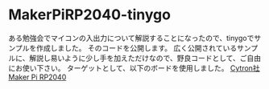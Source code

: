 # MakerPiRP2040-tinygo
ある勉強会でマイコンの入出力について解説することになったので、tinygoでサンプルを作成しました。 そのコードを公開します。   広く公開されているサンプルに、解説し易いように少し手を加えただけなので、野良コードとして、ご自由にお使い下さい。   ターゲットとして、以下のボードを使用しました。   [Cytron社](https://www.cytron.io/)    [Maker Pi RP2040](https://www.cytron.io/p-maker-pi-rp2040-simplifying-robotics-with-raspberry-pi-rp2040)  
